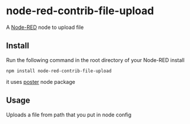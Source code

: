 node-red-contrib-file-upload
==================

A <a href="http://nodered.org" target="_new">Node-RED</a> node to upload file

Install
-------

Run the following command in the root directory of your Node-RED install

    npm install node-red-contrib-file-upload


it uses <a href="https://github.com/rfrench/poster"> poster</a> node package

Usage
-----

Uploads a file from path that you put in node config
